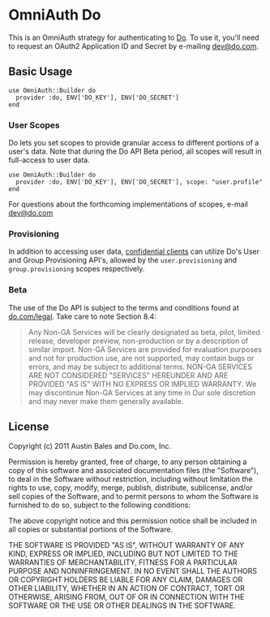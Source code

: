# OmniAuth Do

This is an OmniAuth strategy for authenticating to [Do](https://do.com). To
use it, you'll need to request an OAuth2 Application ID and Secret
by e-mailing dev@do.com.

## Basic Usage

    use OmniAuth::Builder do
      provider :do, ENV['DO_KEY'], ENV['DO_SECRET']
    end

### User Scopes

Do lets you set scopes to provide granular access to different portions
of a user's data. Note that during the Do API Beta period, all scopes
will result in full-access to user data. 

    use OmniAuth::Builder do
      provider :do, ENV['DO_KEY'], ENV['DO_SECRET'], scope: "user.profile"
    end

For questions about the forthcoming implementations of scopes, e-mail
dev@do.com

### Provisioning

In addition to accessing user data, [confidential
clients](http://tools.ietf.org/html/draft-ietf-oauth-v2-31#section-2.1)
can utilize Do's User and Group Provisioning API's, allowed by the
`user.provisioning` and `group.provisioning` scopes respectively. 

### Beta

The use of the Do API is subject to the terms and conditions found at
[do.com/legal](https://do.com/legal). Take care to note Section 8.4:

> Any Non-GA Services will be clearly designated as beta, pilot, limited release, developer preview, non-production or by a description of similar import. Non-GA Services are provided for evaluation purposes and not for production use, are not supported, may contain bugs or errors, and may be subject to additional terms. NON-GA SERVICES ARE NOT CONSIDERED "SERVICES" HEREUNDER AND ARE PROVIDED "AS IS" WITH NO EXPRESS OR IMPLIED WARRANTY. We may discontinue Non-GA Services at any time in Our sole discretion and may never make them generally available.

## License

Copyright (c) 2011 Austin Bales and Do.com, Inc.

Permission is hereby granted, free of charge, to any person obtaining a copy of this software and associated documentation files (the "Software"), to deal in the Software without restriction, including without limitation the rights to use, copy, modify, merge, publish, distribute, sublicense, and/or sell copies of the Software, and to permit persons to whom the Software is furnished to do so, subject to the following conditions:

The above copyright notice and this permission notice shall be included in all copies or substantial portions of the Software.

THE SOFTWARE IS PROVIDED "AS IS", WITHOUT WARRANTY OF ANY KIND, EXPRESS OR IMPLIED, INCLUDING BUT NOT LIMITED TO THE WARRANTIES OF MERCHANTABILITY, FITNESS FOR A PARTICULAR PURPOSE AND NONINFRINGEMENT. IN NO EVENT SHALL THE AUTHORS OR COPYRIGHT HOLDERS BE LIABLE FOR ANY CLAIM, DAMAGES OR OTHER LIABILITY, WHETHER IN AN ACTION OF CONTRACT, TORT OR OTHERWISE, ARISING FROM, OUT OF OR IN CONNECTION WITH THE SOFTWARE OR THE USE OR OTHER DEALINGS IN THE SOFTWARE.
